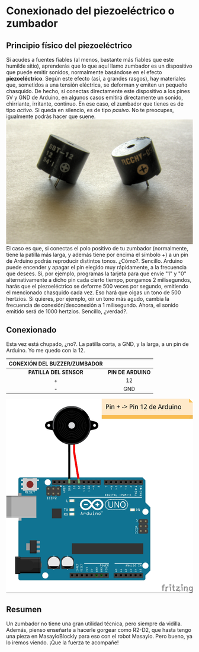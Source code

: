 # Conexionado del piezoeléctrico o zumbador
## Principio físico del piezoeléctrico  
Si acudes a fuentes fiables (al menos, bastante más fiables que este humilde sitio), aprenderás que lo que aquí llamo zumbador es un dispositivo que puede emitir sonidos, normalmente basándose en el efecto **piezoeléctrico**. Según este efecto (así, a grandes rasgos), hay materiales que, sometidos a una tensión eléctrica, se deforman y emiten un pequeño chasquido. De hecho, si conectas directamente este dispositivo a los pines 5V y GND de Arduino, en algunos casos emitirá directamente un sonido, chirriante, irritante, continuo. En ese caso, el zumbador que tienes es de tipo *activo*. Si queda en silencio, es de tipo *pasivo*. No te preocupes, igualmente podrás hacer que suene.  
![Zumbadores](./img/zumbadores.jpg)  
El caso es que, si conectas el polo positivo de tu zumbador (normalmente, tiene la patilla más larga, y además tiene por encima el símbolo +) a un pin de Arduino  podrás reproducir distintos tonos. ¿Cómo?. Sencillo. Arduino puede encender y apagar el pin elegido muy rápidamente, a la frecuencia que desees. Si, por ejemplo, programas la tarjeta para que envíe "1" y "0" alternativamente a dicho pin cada cierto tiempo, pongamos 2 milisegundos, harás que el piezoeléctrico se deforme 500 veces por segundo, emitiendo el mencionado chasquido cada vez. Eso hará que oigas un tono de 500 hertzios. Si quieres, por ejemplo, oír un tono más agudo, cambia la frecuencia de conexión/desconexión a 1 milisegundo. Ahora, el sonido emitido será de 1000 hertzios. Sencillo, ¿verdad?.  

## Conexionado  
Esta vez está chupado, ¿no?. La patilla corta, a GND, y la larga, a un pin de Arduino. Yo me quedo con la 12.  

  | **CONEXIÓN DEL BUZZER/ZUMBADOR**| | 
| :-----------: | :----------: |
| **PATILLA DEL SENSOR**      | **PIN DE ARDUINO** |
| + | 12 | 
| -| GND |  

![Conexión de piezoeléctrico](./img/conexionZumbador.jpg)  

## Resumen  

Un zumbador no tiene una gran utilidad técnica, pero siempre da vidilla. Además, pienso enseñarte a hacerle gorgear como R2-D2, que hasta tengo una pieza en MasayloBlockly para eso con el robot Masaylo. Pero bueno, ya lo iremos viendo. ¡Que la fuerza te acompañe!  
